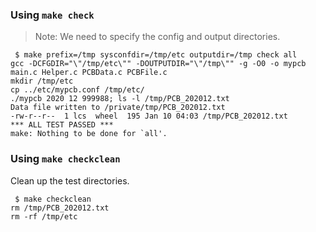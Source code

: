 ### Using `make check`

> Note: We need to specify the config and output directories.

```
 $ make prefix=/tmp sysconfdir=/tmp/etc outputdir=/tmp check all
gcc -DCFGDIR="\"/tmp/etc\"" -DOUTPUTDIR="\"/tmp\"" -g -O0 -o mypcb main.c Helper.c PCBData.c PCBFile.c
mkdir /tmp/etc
cp ../etc/mypcb.conf /tmp/etc/
./mypcb 2020 12 999988; ls -l /tmp/PCB_202012.txt
Data file written to /private/tmp/PCB_202012.txt
-rw-r--r--  1 lcs  wheel  195 Jan 10 04:03 /tmp/PCB_202012.txt
*** ALL TEST PASSED ***
make: Nothing to be done for `all'.
```

### Using `make checkclean`

Clean up the test directories.

```
 $ make checkclean
rm /tmp/PCB_202012.txt
rm -rf /tmp/etc  
```
